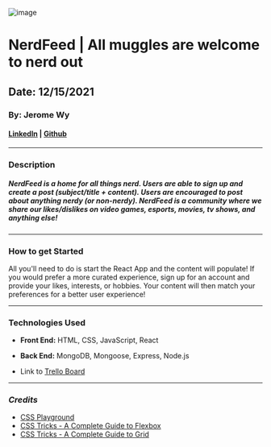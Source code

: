 ![image](https://i.imgur.com/QUPmgFY.png)
# NerdFeed | All muggles are welcome to nerd out

## Date: 12/15/2021

### By: Jerome Wy

#### [LinkedIn](https://www.linkedin.com/in/jerome-wy-367bb85b/) | [Github](https://github.com/jerome-wy)

---

### Description

##### NerdFeed is a home for all things nerd. Users are able to sign up and create a post (subject/title + content). Users are encouraged to post about anything nerdy (or non-nerdy). NerdFeed is a community where we share our likes/dislikes on video games, esports, movies, tv shows, and anything else! 

---

### How to get Started

All you'll need to do is start the React App and the content will populate! If you would prefer a more curated experience, sign up for an account and provide your likes, interests, or hobbies. Your content will then match your preferences for a better user experience! 

---

### Technologies Used
- **Front End:** HTML, CSS, JavaScript, React
- **Back End:** MongoDB, Mongoose, Express, Node.js

- Link to [Trello Board](https://trello.com/b/QM02MyMf/nerdfeed-all-muggles-are-welcome-to-nerd-out)


---

### **_Credits_**

- [CSS Playground](https://css-playground.com/view/55/css-transition-playground-with-hover)
- [CSS Tricks - A Complete Guide to Flexbox](https://css-tricks.com/snippets/css/a-guide-to-flexbox/)
- [CSS Tricks - A Complete Guide to Grid](https://css-tricks.com/snippets/css/complete-guide-grid/)
